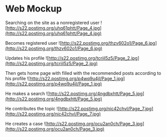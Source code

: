 # Web Mockup #

Searching on the site as a nonregistered user
![http://s22.postimg.org/uhq61phtt/Page_4.jpg](http://s22.postimg.org/uhq61phtt/Page_4.jpg)

Becomes registered user
![http://s22.postimg.org/thzv602o1/Page_6.jpg](http://s22.postimg.org/thzv602o1/Page_6.jpg)

Updates his profile
![http://s22.postimg.org/tcriil5z5/Page_2.jpg](http://s22.postimg.org/tcriil5z5/Page_2.jpg)

Then gets home page with filled with the recommended posts according to his profile
![http://s22.postimg.org/p4wq9u4jl/Page_1.jpg](http://s22.postimg.org/p4wq9u4jl/Page_1.jpg)

He makes a search
![http://s22.postimg.org/4ngdbxhtt/Page_5.jpg](http://s22.postimg.org/4ngdbxhtt/Page_5.jpg)

He contributes the topic
![http://s22.postimg.org/nic42chvl/Page_7.jpg](http://s22.postimg.org/nic42chvl/Page_7.jpg)

He creates a case
![http://s22.postimg.org/ocu2an0ch/Page_3.jpg](http://s22.postimg.org/ocu2an0ch/Page_3.jpg)